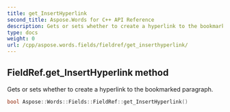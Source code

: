```yaml
---
title: get_InsertHyperlink
second_title: Aspose.Words for C++ API Reference
description: Gets or sets whether to create a hyperlink to the bookmarked paragraph. 
type: docs
weight: 0
url: /cpp/aspose.words.fields/fieldref/get_inserthyperlink/
---
```

## FieldRef.get_InsertHyperlink method


Gets or sets whether to create a hyperlink to the bookmarked paragraph.

```cpp
bool Aspose::Words::Fields::FieldRef::get_InsertHyperlink()
```

